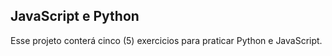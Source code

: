 ## JavaScript e Python

Esse projeto conterá cinco (5) exercicios para praticar Python e JavaScript.
